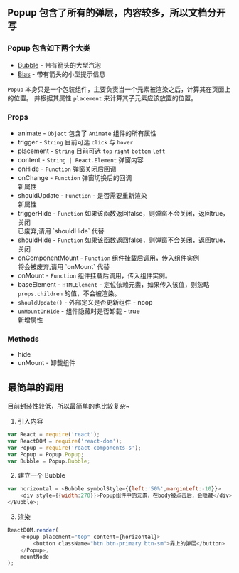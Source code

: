 ## Popup 包含了所有的弹层，内容较多，所以文档分开写

### Popup 包含如下两个大类
  + [Bubble](./bubble.html "右键新开窗口打开") - 带有箭头的大型汽泡
  + [Bias](./bias.html "右键新开窗口打开") - 带有箭头的小型提示信息

`Popup` 本身只是一个包装组件，主要负责当一个元素被渲染之后，计算其在页面上的位置。
并根据其属性 `placement` 来计算其子元素应该放置的位置。

### Props
 + animate - `Object` 包含了 `Animate` 组件的所有属性
 + trigger - `String` 目前可选 `click` 与 `hover`
 + placement - `String` 目前可选 `top` `right` `bottom` `left`
 + content - `String | React.Element` 弹窗内容
 + onHide - `Function` 弹窗关闭后回调
 + onChange - `Function` 弹窗切换后的回调 <div class="info">新属性</div>
 + shouldUpdate - `Function` - 是否需要重新渲染 <div class="info">新属性</div>
 + triggerHide - `Function` 如果该函数返回false，则弹窗不会关闭，返回true，关闭
   <div class="error">已废弃,请用 `shouldHide` 代替</div>
 + shouldHide - `Function` 如果该函数返回false，则弹窗不会关闭，返回true，关闭
 + onComponentMount - `Function` 组件挂载后调用，传入组件实例
   <div class="warning">将会被废弃,请用 `onMount` 代替</div>
 + onMount - `Function` 组件挂载后调用，传入组件实例。
 + baseElement - `HTMLElement` - 定位依赖元素，如果传入该值，则忽略
   `props.children` 的值，不会被渲染。
 + `shouldUpdate()` - 外部定义是否更新组件 - noop
 + `unMountOnHide` - 组件隐藏时是否卸载 - true <div class="info">新增属性</div>

### Methods
+ hide
+ unMount - 卸载组件

## 最简单的调用
目前封装性较低，所以最简单的也比较复杂~

1. 引入内容
```Javascript
var React = require('react');
var ReactDOM = require('react-dom');
var Popup = require('react-components-s');
var Popup = Popup.Popup;
var Bubble = Popup.Bubble;
```

2. 建立一个 Bubble
```JavaScript
var horizontal = <Bubble symbolStyle={{left:'50%',marginLeft:-10}}>
    <div style={{width:270}}>Popup组件中的元素，在body被点击后，会隐藏</div>
</Bubble>;
```

3. 渲染
```JavaScript
ReactDOM.render(
    <Popup placement="top" content={horizontal}>
        <button className="btn btn-primary btn-sm">靠上的弹层</button>
    </Popup>,
    mountNode
);
```